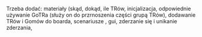 Trzeba dodać:
materiały (skąd, dokąd, ile TRów, 
inicjalizacja, 
odpowiednie używanie GoTRa (służy on do przrnoszenia części grupą TRów),
dodawanie TRów i Gomów do boarda,
scenariusze ,
gui,
zderzanie się i unikanie zderzania,

